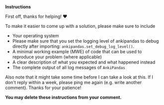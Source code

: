 <summary><strong>Instructions</strong></summary>

First off, thanks for helping! :heart:

To make it easier to come up with a solution, please make sure to include

* Your operating system
* Please make sure that you set the logging level of ankipandas to debug directly after importing:
  `ankipandas.set_debug_log_level()`.
* A minimal working example (MWE) of code that can be used to reproduce your problem (where applicable)
* A clear description of what you expected and what happened instead
* The complete output of all log messages of `AnkiPandas`

Also note that it might take some time before I can take a look at this.
If I don't reply within a week, please ping me again (e.g. write another comment).
Thanks for your patience!

<strong>You may delete these instructions from your comment.</strong>
